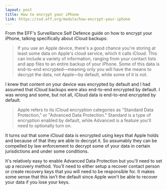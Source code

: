 ```yaml
---
layout: post
title: How to encrypt your iPhone
link: https://ssd.eff.org/module/how-encrypt-your-iphone
---
```


From the EFF's Surveillance Self Defence guide on how to encrypt your iPhone, talking specifically about iCloud backups:

> If you use an Apple device, there's a good chance you're storing at least some data on Apple's cloud service, which it calls iCloud. This can include a variety of information, ranging from your contact lists and app files to an entire backup of your iPhone. Some of this data is end-to-end encrypted—meaning only you will have the means to decrypt the data, not Apple—by default, while some of it is not.

I knew that content on your device was encrypted by default and I had assumed that iCloud backups were also end-to-end encrypted by default.  I was wrong and some, but not all, iCloud data is end-to-end encrypted by default.

> Apple refers to its iCloud encryption categories as "Standard Data Protection," or "Advanced Data Protection." Standard is a type of encryption enabled by default, while Advanced is a feature you'll need to optionally turn on.

It turns out that some iCloud data is encrypted using keys that Apple holds and because of that they are able to decrypt it.  So assumably they can be compelled by law enforcement to decrypt some of your data in certain jurisdictions and under some conditions.

It's relatively easy to enable Advanced Data Protection but you'll need to set up a recovery method.  You'll need to either setup a recover contact person or create recovery keys that you will need to be responsible for.  It makes some sense that this isn't the default since Apple won't be able to recover your data if you lose your keys.